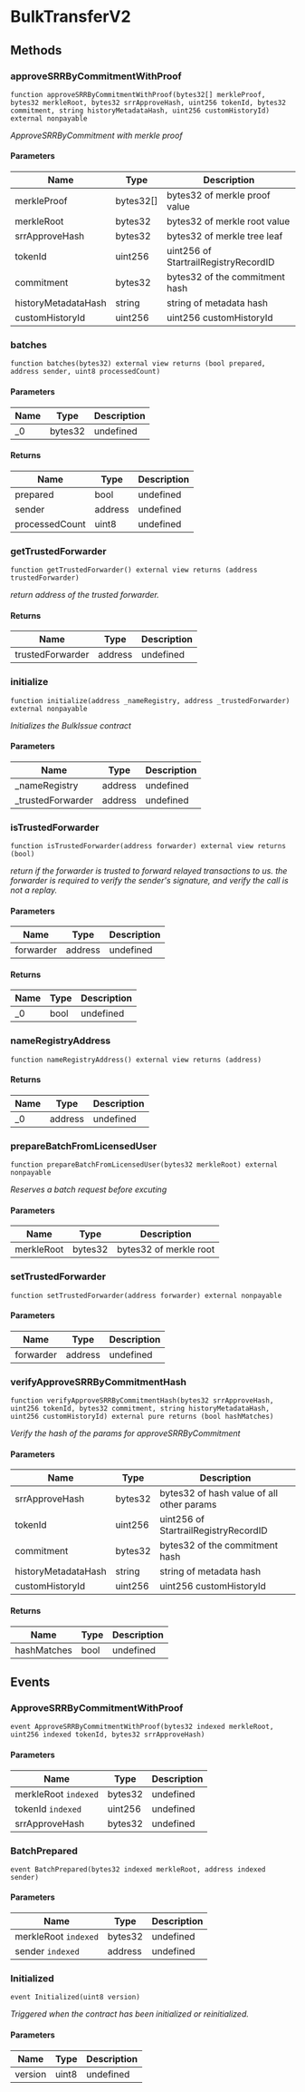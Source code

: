 # BulkTransferV2









## Methods

### approveSRRByCommitmentWithProof

```solidity
function approveSRRByCommitmentWithProof(bytes32[] merkleProof, bytes32 merkleRoot, bytes32 srrApproveHash, uint256 tokenId, bytes32 commitment, string historyMetadataHash, uint256 customHistoryId) external nonpayable
```



*ApproveSRRByCommitment with merkle proof*

#### Parameters

| Name | Type | Description |
|---|---|---|
| merkleProof | bytes32[] | bytes32 of merkle proof value |
| merkleRoot | bytes32 | bytes32 of merkle root value |
| srrApproveHash | bytes32 | bytes32 of merkle tree leaf |
| tokenId | uint256 | uint256 of StartrailRegistryRecordID |
| commitment | bytes32 | bytes32 of the commitment hash |
| historyMetadataHash | string | string of metadata hash |
| customHistoryId | uint256 | uint256 customHistoryId |

### batches

```solidity
function batches(bytes32) external view returns (bool prepared, address sender, uint8 processedCount)
```





#### Parameters

| Name | Type | Description |
|---|---|---|
| _0 | bytes32 | undefined |

#### Returns

| Name | Type | Description |
|---|---|---|
| prepared | bool | undefined |
| sender | address | undefined |
| processedCount | uint8 | undefined |

### getTrustedForwarder

```solidity
function getTrustedForwarder() external view returns (address trustedForwarder)
```



*return address of the trusted forwarder.*


#### Returns

| Name | Type | Description |
|---|---|---|
| trustedForwarder | address | undefined |

### initialize

```solidity
function initialize(address _nameRegistry, address _trustedForwarder) external nonpayable
```



*Initializes the BulkIssue contract*

#### Parameters

| Name | Type | Description |
|---|---|---|
| _nameRegistry | address | undefined |
| _trustedForwarder | address | undefined |

### isTrustedForwarder

```solidity
function isTrustedForwarder(address forwarder) external view returns (bool)
```



*return if the forwarder is trusted to forward relayed transactions to us. the forwarder is required to verify the sender&#39;s signature, and verify the call is not a replay.*

#### Parameters

| Name | Type | Description |
|---|---|---|
| forwarder | address | undefined |

#### Returns

| Name | Type | Description |
|---|---|---|
| _0 | bool | undefined |

### nameRegistryAddress

```solidity
function nameRegistryAddress() external view returns (address)
```






#### Returns

| Name | Type | Description |
|---|---|---|
| _0 | address | undefined |

### prepareBatchFromLicensedUser

```solidity
function prepareBatchFromLicensedUser(bytes32 merkleRoot) external nonpayable
```



*Reserves a batch request before excuting*

#### Parameters

| Name | Type | Description |
|---|---|---|
| merkleRoot | bytes32 | bytes32 of merkle root |

### setTrustedForwarder

```solidity
function setTrustedForwarder(address forwarder) external nonpayable
```





#### Parameters

| Name | Type | Description |
|---|---|---|
| forwarder | address | undefined |

### verifyApproveSRRByCommitmentHash

```solidity
function verifyApproveSRRByCommitmentHash(bytes32 srrApproveHash, uint256 tokenId, bytes32 commitment, string historyMetadataHash, uint256 customHistoryId) external pure returns (bool hashMatches)
```



*Verify the hash of the params for approveSRRByCommitment*

#### Parameters

| Name | Type | Description |
|---|---|---|
| srrApproveHash | bytes32 | bytes32 of hash value of all other params |
| tokenId | uint256 | uint256 of StartrailRegistryRecordID |
| commitment | bytes32 | bytes32 of the commitment hash |
| historyMetadataHash | string | string of metadata hash |
| customHistoryId | uint256 | uint256 customHistoryId |

#### Returns

| Name | Type | Description |
|---|---|---|
| hashMatches | bool | undefined |



## Events

### ApproveSRRByCommitmentWithProof

```solidity
event ApproveSRRByCommitmentWithProof(bytes32 indexed merkleRoot, uint256 indexed tokenId, bytes32 srrApproveHash)
```





#### Parameters

| Name | Type | Description |
|---|---|---|
| merkleRoot `indexed` | bytes32 | undefined |
| tokenId `indexed` | uint256 | undefined |
| srrApproveHash  | bytes32 | undefined |

### BatchPrepared

```solidity
event BatchPrepared(bytes32 indexed merkleRoot, address indexed sender)
```





#### Parameters

| Name | Type | Description |
|---|---|---|
| merkleRoot `indexed` | bytes32 | undefined |
| sender `indexed` | address | undefined |

### Initialized

```solidity
event Initialized(uint8 version)
```



*Triggered when the contract has been initialized or reinitialized.*

#### Parameters

| Name | Type | Description |
|---|---|---|
| version  | uint8 | undefined |



